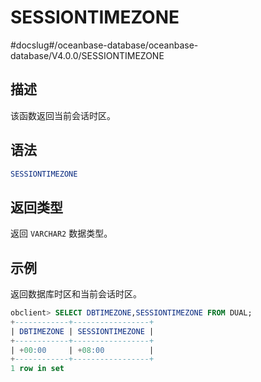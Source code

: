 SESSIONTIMEZONE 
====================================
#docslug#/oceanbase-database/oceanbase-database/V4.0.0/SESSIONTIMEZONE


描述 
-----------------------

该函数返回当前会话时区。

语法 
-----------------------

```sql
SESSIONTIMEZONE
```



返回类型 
-------------------------

返回 `VARCHAR2` 数据类型。

示例 
-----------------------

返回数据库时区和当前会话时区。

```sql
obclient> SELECT DBTIMEZONE,SESSIONTIMEZONE FROM DUAL;
+------------+-----------------+
| DBTIMEZONE | SESSIONTIMEZONE |
+------------+-----------------+
| +00:00     | +08:00          |
+------------+-----------------+
1 row in set
```


